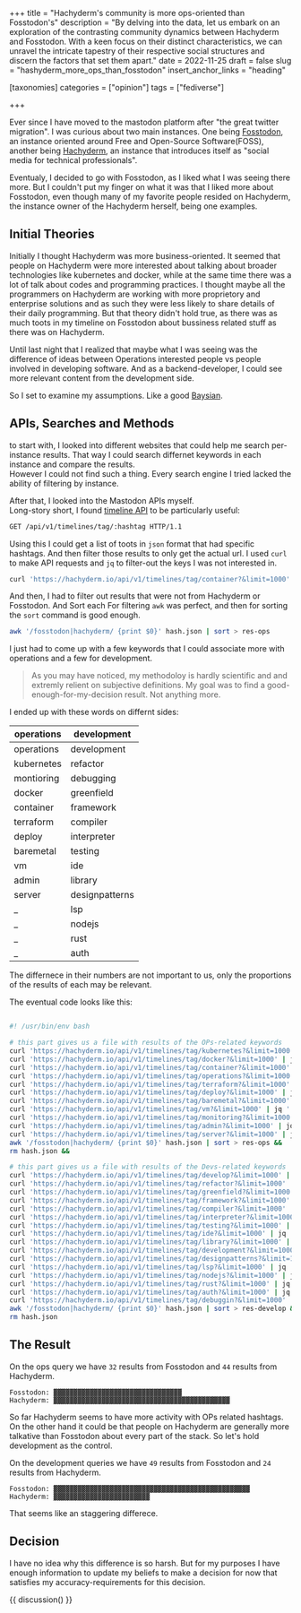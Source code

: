 +++
title = "Hachyderm's community is more ops-oriented than Fosstodon's"
description = "By delving into the data, let us embark on an exploration of the contrasting community dynamics between Hachyderm and Fosstodon. With a keen focus on their distinct characteristics, we can unravel the intricate tapestry of their respective social structures and discern the factors that set them apart."
date = 2022-11-25
draft = false
slug = "hashyderm_more_ops_than_fosstodon"
insert_anchor_links = "heading"

[taxonomies]
categories = ["opinion"]
tags = ["fediverse"]

+++

Ever since I have moved to the mastodon platform after "the great twitter migration". I was curious about two main instances. 
One being [Fosstodon](https://Fosstodon.org), an instance oriented around Free and Open-Source Software(FOSS), another being [Hachyderm](https://hachyderm.io), an instance that introduces itself as "social media for technical professionals".

Eventualy, I decided to go with Fosstodon, as I liked what I was seeing there more.
But I couldn't put my finger on what it was that I liked more about Fosstodon, even though many of my favorite people resided on Hachyderm, the instance owner of the Hachyderm herself, being one examples.  

## Initial Theories

Initially I thought Hachyderm was more business-oriented. It seemed that people on Hachyderm were more interested about talking about broader technologies like kubernetes and docker, while at the same time there was a lot of talk about codes and programming practices.
I thought maybe all the programmers on Hachyderm are working with more proprietory and enterprise solutions and as such they were less likely to share details of their daily programming.
But that theory didn't hold true, as there was as much toots in my timeline on Fosstodon about bussiness related stuff as there was on Hachyderm.

Until last night that I realized that maybe what I was seeing was the difference of ideas between Operations interested people vs people involved in developing software. And as a backend-developer, I could see more relevant content from the development side.  

So I set to examine my assumptions.
Like a good [Baysian](https://www.lesswrong.com/tag/bayes-theorem).

## APIs, Searches and Methods

to start with, I looked into different websites that could help me search per-instance results.
That way I could search differnet keywords in each instance and compare the results.  
However I could not find such a thing. Every search engine I tried lacked the ability of filtering by instance.


After that, I looked into the Mastodon APIs myself.  
Long-story short, I found [timeline API](https://docs.joinmastodon.org/methods/timelines/#tag) to be particularly useful: 


```sh
GET /api/v1/timelines/tag/:hashtag HTTP/1.1
```

Using this I could get a list of toots in ``json`` format that had specific hashtags.
And then filter those results to only get the actual url.
I used ``curl`` to make API requests and ``jq`` to filter-out the keys I was not interested in.    

```bash
curl 'https://hachyderm.io/api/v1/timelines/tag/container?&limit=1000' | jq '.[].url' >> hash.json
```

And then, I had to filter out results that were not from Hachyderm or Fosstodon. And Sort each
For filtering ``awk`` was perfect, and then for sorting the ``sort`` command is good enough. 

```bash
awk '/fosstodon|hachyderm/ {print $0}' hash.json | sort > res-ops  
```

I just had to come up with a few keywords that I could associate more with operations and a few for development. 

> As you may have noticed, my methodoloy is hardly scientific and and extremly relient on subjective definitions.
> My goal was to find a good-enough-for-my-decision result. Not anything more. 

I ended up with these words on differnt sides:

|operations|development|
|---|---|
|operations|development|
|kubernetes|refactor|
|montioring|debugging|
|docker|greenfield|
|container|framework|
|terraform|compiler|
|deploy|interpreter|
|baremetal|testing|
|vm|ide|
|admin|library|
|server|designpatterns|
|_|lsp|
|_|nodejs|
|_|rust|
|_|auth|

The differnece in their numbers are not important to us, only the proportions of the results of each may be relevant.

The eventual code looks like this: 

```bash

#! /usr/bin/env bash

# this part gives us a file with results of the OPs-related keywords
curl 'https://hachyderm.io/api/v1/timelines/tag/kubernetes?&limit=1000' | jq '.[].url' > hash.json &&
curl 'https://hachyderm.io/api/v1/timelines/tag/docker?&limit=1000' | jq '.[].url' >> hash.json &&
curl 'https://hachyderm.io/api/v1/timelines/tag/container?&limit=1000' | jq '.[].url' >> hash.json &&
curl 'https://hachyderm.io/api/v1/timelines/tag/operations?&limit=1000' | jq '.[].url' >> hash.json &&
curl 'https://hachyderm.io/api/v1/timelines/tag/terraform?&limit=1000' | jq '.[].url' >> hash.json &&
curl 'https://hachyderm.io/api/v1/timelines/tag/deploy?&limit=1000' | jq '.[].url' >> hash.json &&
curl 'https://hachyderm.io/api/v1/timelines/tag/baremetal?&limit=1000' | jq '.[].url' >> hash.json &&
curl 'https://hachyderm.io/api/v1/timelines/tag/vm?&limit=1000' | jq '.[].url' >> hash.json &&
curl 'https://hachyderm.io/api/v1/timelines/tag/monitoring?&limit=1000' | jq '.[].url' >> hash.json &&
curl 'https://hachyderm.io/api/v1/timelines/tag/admin?&limit=1000' | jq '.[].url' >> hash.json &&
curl 'https://hachyderm.io/api/v1/timelines/tag/server?&limit=1000' | jq '.[].url' >> hash.json &&
awk '/fosstodon|hachyderm/ {print $0}' hash.json | sort > res-ops && 
rm hash.json &&

# this part gives us a file with results of the Devs-related keywords
curl 'https://hachyderm.io/api/v1/timelines/tag/develop?&limit=1000' | jq '.[].url' > hash.json &&
curl 'https://hachyderm.io/api/v1/timelines/tag/refactor?&limit=1000' | jq '.[].url' >> hash.json &&
curl 'https://hachyderm.io/api/v1/timelines/tag/greenfield?&limit=1000' | jq '.[].url' >> hash.json &&
curl 'https://hachyderm.io/api/v1/timelines/tag/framework?&limit=1000' | jq '.[].url' >> hash.json &&
curl 'https://hachyderm.io/api/v1/timelines/tag/compiler?&limit=1000' | jq '.[].url' >> hash.json &&
curl 'https://hachyderm.io/api/v1/timelines/tag/interpreter?&limit=1000' | jq '.[].url' >> hash.json &&
curl 'https://hachyderm.io/api/v1/timelines/tag/testing?&limit=1000' | jq '.[].url' >> hash.json &&
curl 'https://hachyderm.io/api/v1/timelines/tag/ide?&limit=1000' | jq '.[].url' >> hash.json &&
curl 'https://hachyderm.io/api/v1/timelines/tag/library?&limit=1000' | jq '.[].url' >> hash.json &&
curl 'https://hachyderm.io/api/v1/timelines/tag/development?&limit=1000' | jq '.[].url' >> hash.json &&
curl 'https://hachyderm.io/api/v1/timelines/tag/designpatterns?&limit=1000' | jq '.[].url' >> hash.json &&
curl 'https://hachyderm.io/api/v1/timelines/tag/lsp?&limit=1000' | jq '.[].url' >> hash.json &&
curl 'https://hachyderm.io/api/v1/timelines/tag/nodejs?&limit=1000' | jq '.[].url' >> hash.json &&
curl 'https://hachyderm.io/api/v1/timelines/tag/rust?&limit=1000' | jq '.[].url' >> hash.json &&
curl 'https://hachyderm.io/api/v1/timelines/tag/auth?&limit=1000' | jq '.[].url' >> hash.json &&
curl 'https://hachyderm.io/api/v1/timelines/tag/debuggin?&limit=1000' | jq '.[].url' >> hash.json &&
awk '/fosstodon|hachyderm/ {print $0}' hash.json | sort > res-develop && 
rm hash.json

```  

## The Result 

On the ops query we have ``32`` results from Fosstodon and ``44`` results from Hachyderm.   

```
Fosstodon: ▓▓▓▓▓▓▓▓▓▓▓▓▓▓▓▓▓▓▓▓▓▓▓▓▓▓▓▓▓▓▓▓
Hachyderm: ▓▓▓▓▓▓▓▓▓▓▓▓▓▓▓▓▓▓▓▓▓▓▓▓▓▓▓▓▓▓▓▓▓▓▓▓▓▓▓▓▓▓▓▓
```

So far Hachyderm seems to have more activity with OPs related hashtags.
On the other hand it could be that people on Hachyderm are generally more talkative than Fosstodon about every part of the stack.
So let's hold development as the control.   

On the development queries we have ``49`` results from Fosstodon and ``24`` results from Hachyderm.   

```
Fosstodon: ▓▓▓▓▓▓▓▓▓▓▓▓▓▓▓▓▓▓▓▓▓▓▓▓▓▓▓▓▓▓▓▓▓▓▓▓▓▓▓▓▓▓▓▓▓▓▓▓▓
Hachyderm: ▓▓▓▓▓▓▓▓▓▓▓▓▓▓▓▓▓▓▓▓▓▓▓▓
```

That seems like an staggering differece.

## Decision

I have no idea why this difference is so harsh. But for my purposes I have enough information to update my beliefs to make a decision for now that satisfies my accuracy-requirements for this decision.




{{ discussion() }}